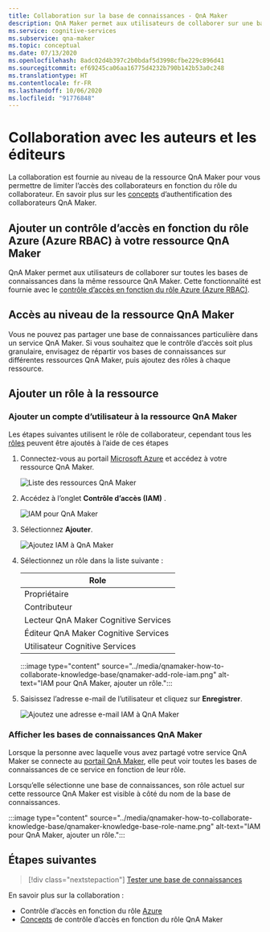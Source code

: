 ```yaml
---
title: Collaboration sur la base de connaissances - QnA Maker
description: QnA Maker permet aux utilisateurs de collaborer sur une base de connaissances. Cette fonctionnalité est fournie avec le contrôle d’accès en fonction du rôle Azure (Azure RBAC).
ms.service: cognitive-services
ms.subservice: qna-maker
ms.topic: conceptual
ms.date: 07/13/2020
ms.openlocfilehash: 8adc02d4b397c2b0bdaf5d3998cfbe229c896d41
ms.sourcegitcommit: ef69245ca06aa16775d4232b790b142b53a0c248
ms.translationtype: HT
ms.contentlocale: fr-FR
ms.lasthandoff: 10/06/2020
ms.locfileid: "91776848"
---
```

# <a name="collaboration-with-authors-and-editors"></a>Collaboration avec les auteurs et les éditeurs

La collaboration est fournie au niveau de la ressource QnA Maker pour vous permettre de limiter l’accès des collaborateurs en fonction du rôle du collaborateur. En savoir plus sur les [concepts](../Concepts/role-based-access-control.md) d’authentification des collaborateurs QnA Maker.

## <a name="add-azure-role-based-access-control-azure-rbac-to-your-qna-maker-resource"></a>Ajouter un contrôle d’accès en fonction du rôle Azure (Azure RBAC) à votre ressource QnA Maker

QnA Maker permet aux utilisateurs de collaborer sur toutes les bases de connaissances dans la même ressource QnA Maker. Cette fonctionnalité est fournie avec le [contrôle d’accès en fonction du rôle Azure (Azure RBAC)](../../../active-directory/role-based-access-control-configure.md).

## <a name="access-at-the-qna-maker-resource-level"></a>Accès au niveau de la ressource QnA Maker

Vous ne pouvez pas partager une base de connaissances particulière dans un service QnA Maker. Si vous souhaitez que le contrôle d’accès soit plus granulaire, envisagez de répartir vos bases de connaissances sur différentes ressources QnA Maker, puis ajoutez des rôles à chaque ressource.

## <a name="add-role-to-resource"></a>Ajouter un rôle à la ressource

### <a name="add-a-user-account-to-the-qna-maker-resource"></a>Ajouter un compte d’utilisateur à la ressource QnA Maker

Les étapes suivantes utilisent le rôle de collaborateur, cependant tous les [rôles](../reference-role-based-access-control.md) peuvent être ajoutés à l’aide de ces étapes

1. Connectez-vous au portail [Microsoft Azure](https://portal.azure.com/) et accédez à votre ressource QnA Maker.

    ![Liste des ressources QnA Maker](../media/qnamaker-how-to-collaborate-knowledge-base/qnamaker-resource-list.png)

1. Accédez à l’onglet **Contrôle d’accès (IAM)** .

    ![IAM pour QnA Maker](../media/qnamaker-how-to-collaborate-knowledge-base/qnamaker-iam.png)

1. Sélectionnez **Ajouter**.

    ![Ajoutez IAM à QnA Maker](../media/qnamaker-how-to-collaborate-knowledge-base/qnamaker-iam-add.png)

1. Sélectionnez un rôle dans la liste suivante :

    |Role|
    |--|
    |Propriétaire|
    |Contributeur|
    |Lecteur QnA Maker Cognitive Services|
    |Éditeur QnA Maker Cognitive Services|
    |Utilisateur Cognitive Services|

    :::image type="content" source="../media/qnamaker-how-to-collaborate-knowledge-base/qnamaker-add-role-iam.png" alt-text="IAM pour QnA Maker, ajouter un rôle.":::

1. Saisissez l’adresse e-mail de l’utilisateur et cliquez sur **Enregistrer**.

    ![Ajoutez une adresse e-mail IAM à QnA Maker](../media/qnamaker-how-to-collaborate-knowledge-base/qnamaker-iam-add-email.png)

### <a name="view-qna-maker-knowledge-bases"></a>Afficher les bases de connaissances QnA Maker

Lorsque la personne avec laquelle vous avez partagé votre service QnA Maker se connecte au [portail QnA Maker](https://qnamaker.ai), elle peut voir toutes les bases de connaissances de ce service en fonction de leur rôle.

Lorsqu’elle sélectionne une base de connaissances, son rôle actuel sur cette ressource QnA Maker est visible à côté du nom de la base de connaissances.

:::image type="content" source="../media/qnamaker-how-to-collaborate-knowledge-base/qnamaker-knowledge-base-role-name.png" alt-text="IAM pour QnA Maker, ajouter un rôle.":::

## <a name="next-steps"></a>Étapes suivantes

> [!div class="nextstepaction"]
> [Tester une base de connaissances](./test-knowledge-base.md)

En savoir plus sur la collaboration :
* Contrôle d’accès en fonction du rôle [Azure](../../../active-directory/role-based-access-control-configure.md)
* [Concepts](../Concepts/role-based-access-control.md) de contrôle d’accès en fonction du rôle QnA Maker
